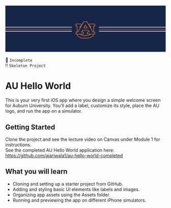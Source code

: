 ![alt text](https://github.com/ajariwala1/au-hello-world/blob/main/docs/banner_au.png?raw=true)


:stop_sign: `Incomplete` <br/>
:bangbang: `Skeleton Project`

# AU Hello World

This is your very first iOS app where you design a simple welcome screen for Auburn University. 
You’ll add a label, customize its style, place the AU logo, and run the app on a simulator.

## Getting Started

Clone the project and see the lecture video on Canvas under Module 1 for instructions. <br/>
See the completed AU Hello World application here: <br/>
https://github.com/ajariwala1/au-hello-world-completed

## What you will learn

- Cloning and setting up a starter project from GitHub.
- Adding and styling basic UI elements like labels and images.
- Organizing app assets using the Assets folder.
- Running and previewing the app on different iPhone simulators.
